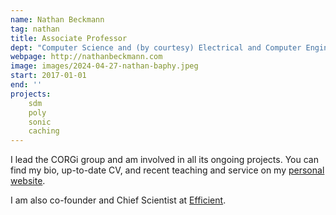 ```yaml
---
name: Nathan Beckmann
tag: nathan
title: Associate Professor
dept: "Computer Science and (by courtesy) Electrical and Computer Engineering"
webpage: http://nathanbeckmann.com
image: images/2024-04-27-nathan-baphy.jpeg
start: 2017-01-01
end: ''
projects:
    sdm
    poly
    sonic
    caching
---
```


I lead the CORGi group and am involved in all its ongoing projects.
You can find my bio, up-to-date CV, and recent teaching and service
on my [personal website](http://nathanbeckmann.com).

I am also co-founder and Chief Scientist at [Efficient](https://www.efficient.computer/).